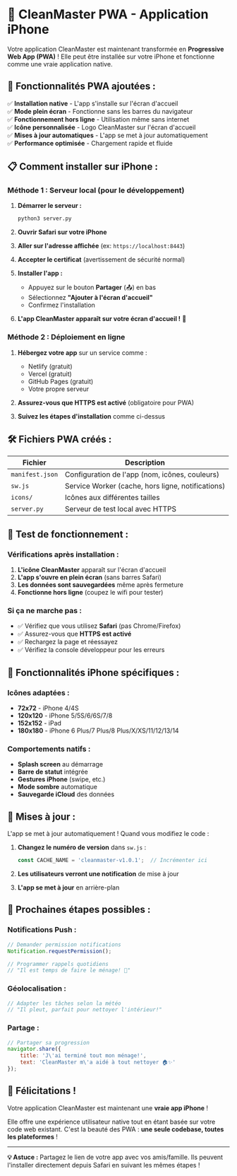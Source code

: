 # 📱 CleanMaster PWA - Application iPhone

Votre application CleanMaster est maintenant transformée en **Progressive Web App (PWA)** ! Elle peut être installée sur votre iPhone et fonctionne comme une vraie application native.

## 🚀 **Fonctionnalités PWA ajoutées :**

✅ **Installation native** - L'app s'installe sur l'écran d'accueil  
✅ **Mode plein écran** - Fonctionne sans les barres du navigateur  
✅ **Fonctionnement hors ligne** - Utilisation même sans internet  
✅ **Icône personnalisée** - Logo CleanMaster sur l'écran d'accueil  
✅ **Mises à jour automatiques** - L'app se met à jour automatiquement  
✅ **Performance optimisée** - Chargement rapide et fluide  

## 📋 **Comment installer sur iPhone :**

### Méthode 1 : Serveur local (pour le développement)

1. **Démarrer le serveur :**
   ```bash
   python3 server.py
   ```

2. **Ouvrir Safari sur votre iPhone**

3. **Aller sur l'adresse affichée** (ex: `https://localhost:8443`)

4. **Accepter le certificat** (avertissement de sécurité normal)

5. **Installer l'app :**
   - Appuyez sur le bouton **Partager** (📤) en bas
   - Sélectionnez **"Ajouter à l'écran d'accueil"**
   - Confirmez l'installation

6. **L'app CleanMaster apparaît sur votre écran d'accueil !** 🎉

### Méthode 2 : Déploiement en ligne

1. **Hébergez votre app** sur un service comme :
   - Netlify (gratuit)
   - Vercel (gratuit)
   - GitHub Pages (gratuit)
   - Votre propre serveur

2. **Assurez-vous que HTTPS est activé** (obligatoire pour PWA)

3. **Suivez les étapes d'installation** comme ci-dessus

## 🛠 **Fichiers PWA créés :**

| Fichier | Description |
|---------|-------------|
| `manifest.json` | Configuration de l'app (nom, icônes, couleurs) |
| `sw.js` | Service Worker (cache, hors ligne, notifications) |
| `icons/` | Icônes aux différentes tailles |
| `server.py` | Serveur de test local avec HTTPS |

## 🎯 **Test de fonctionnement :**

### Vérifications après installation :

1. **L'icône CleanMaster** apparaît sur l'écran d'accueil
2. **L'app s'ouvre en plein écran** (sans barres Safari)
3. **Les données sont sauvegardées** même après fermeture
4. **Fonctionne hors ligne** (coupez le wifi pour tester)

### Si ça ne marche pas :

- ✅ Vérifiez que vous utilisez **Safari** (pas Chrome/Firefox)
- ✅ Assurez-vous que **HTTPS est activé** 
- ✅ Rechargez la page et réessayez
- ✅ Vérifiez la console développeur pour les erreurs

## 📱 **Fonctionnalités iPhone spécifiques :**

### Icônes adaptées :
- **72x72** - iPhone 4/4S
- **120x120** - iPhone 5/5S/6/6S/7/8
- **152x152** - iPad
- **180x180** - iPhone 6 Plus/7 Plus/8 Plus/X/XS/11/12/13/14

### Comportements natifs :
- **Splash screen** au démarrage
- **Barre de statut** intégrée
- **Gestures iPhone** (swipe, etc.)
- **Mode sombre** automatique
- **Sauvegarde iCloud** des données

## 🔄 **Mises à jour :**

L'app se met à jour automatiquement ! Quand vous modifiez le code :

1. **Changez le numéro de version** dans `sw.js` :
   ```javascript
   const CACHE_NAME = 'cleanmaster-v1.0.1';  // Incrémenter ici
   ```

2. **Les utilisateurs verront une notification** de mise à jour

3. **L'app se met à jour** en arrière-plan

## 🚀 **Prochaines étapes possibles :**

### Notifications Push :
```javascript
// Demander permission notifications
Notification.requestPermission();

// Programmer rappels quotidiens
// "Il est temps de faire le ménage! 🧹"
```

### Géolocalisation :
```javascript
// Adapter les tâches selon la météo
// "Il pleut, parfait pour nettoyer l'intérieur!"
```

### Partage :
```javascript
// Partager sa progression
navigator.share({
    title: 'J\'ai terminé tout mon ménage!',
    text: 'CleanMaster m\'a aidé à tout nettoyer 🏠✨'
});
```

## 🎉 **Félicitations !**

Votre application CleanMaster est maintenant une **vraie app iPhone** ! 

Elle offre une expérience utilisateur native tout en étant basée sur votre code web existant. C'est la beauté des PWA : **une seule codebase, toutes les plateformes** ! 

---

**💡 Astuce :** Partagez le lien de votre app avec vos amis/famille. Ils peuvent l'installer directement depuis Safari en suivant les mêmes étapes ! 
